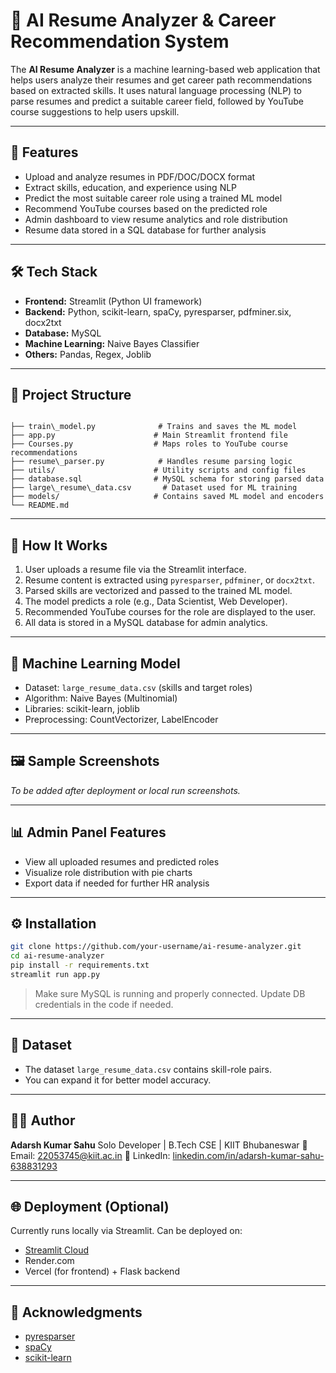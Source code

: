 # 🧠 AI Resume Analyzer & Career Recommendation System

The **AI Resume Analyzer** is a machine learning-based web application that helps users analyze their resumes and get career path recommendations based on extracted skills. It uses natural language processing (NLP) to parse resumes and predict a suitable career field, followed by YouTube course suggestions to help users upskill.

---

## 🚀 Features

- Upload and analyze resumes in PDF/DOC/DOCX format
- Extract skills, education, and experience using NLP
- Predict the most suitable career role using a trained ML model
- Recommend YouTube courses based on the predicted role
- Admin dashboard to view resume analytics and role distribution
- Resume data stored in a SQL database for further analysis

---

## 🛠️ Tech Stack

- **Frontend:** Streamlit (Python UI framework)
- **Backend:** Python, scikit-learn, spaCy, pyresparser, pdfminer.six, docx2txt
- **Database:** MySQL
- **Machine Learning:** Naive Bayes Classifier
- **Others:** Pandas, Regex, Joblib

---

## 📂 Project Structure

```

├── train\_model.py              # Trains and saves the ML model
├── app.py                      # Main Streamlit frontend file
├── Courses.py                  # Maps roles to YouTube course recommendations
├── resume\_parser.py            # Handles resume parsing logic
├── utils/                      # Utility scripts and config files
├── database.sql                # MySQL schema for storing parsed data
├── large\_resume\_data.csv       # Dataset used for ML training
├── models/                     # Contains saved ML model and encoders
└── README.md

````

---

## 🧠 How It Works

1. User uploads a resume file via the Streamlit interface.
2. Resume content is extracted using `pyresparser`, `pdfminer`, or `docx2txt`.
3. Parsed skills are vectorized and passed to the trained ML model.
4. The model predicts a role (e.g., Data Scientist, Web Developer).
5. Recommended YouTube courses for the role are displayed to the user.
6. All data is stored in a MySQL database for admin analytics.

---

## 🧪 Machine Learning Model

- Dataset: `large_resume_data.csv` (skills and target roles)
- Algorithm: Naive Bayes (Multinomial)
- Libraries: scikit-learn, joblib
- Preprocessing: CountVectorizer, LabelEncoder

---

## 🖼️ Sample Screenshots

*To be added after deployment or local run screenshots.*

---

## 📊 Admin Panel Features

- View all uploaded resumes and predicted roles
- Visualize role distribution with pie charts
- Export data if needed for further HR analysis

---

## ⚙️ Installation

```bash
git clone https://github.com/your-username/ai-resume-analyzer.git
cd ai-resume-analyzer
pip install -r requirements.txt
streamlit run app.py
````

> Make sure MySQL is running and properly connected. Update DB credentials in the code if needed.

---

## 📁 Dataset

* The dataset `large_resume_data.csv` contains skill-role pairs.
* You can expand it for better model accuracy.

---

## 🧑‍💻 Author

**Adarsh Kumar Sahu**
Solo Developer | B.Tech CSE | KIIT Bhubaneswar
📧 Email: [22053745@kiit.ac.in](mailto:22053745@kiit.ac.in)
🔗 LinkedIn: [linkedin.com/in/adarsh-kumar-sahu-638831293](https://www.linkedin.com/in/adarsh-kumar-sahu-638831293/)

---


## 🌐 Deployment (Optional)

Currently runs locally via Streamlit. Can be deployed on:

* [Streamlit Cloud](https://streamlit.io/cloud)
* Render.com
* Vercel (for frontend) + Flask backend

---

## 🙌 Acknowledgments

* [pyresparser](https://github.com/OmkarPathak/pyresparser)
* [spaCy](https://spacy.io/)
* [scikit-learn](https://scikit-learn.org/)

```
